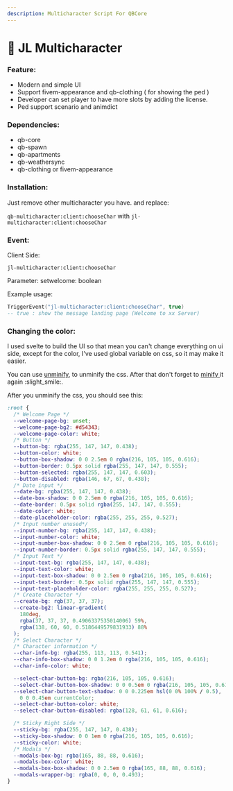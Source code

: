 ```yaml
---
description: Multicharacter Script For QBCore
---
```


# 🚶 JL Multicharacter

### Feature:

* Modern and simple UI
* Support fivem-appearance and qb-clothing ( for showing the ped )
* Developer can set player to have more slots by adding the license.
* Ped support scenario and animdict

### Dependencies:

* qb-core
* qb-spawn
* qb-apartments
* qb-weathersync
* qb-clothing or fivem-appearance

### Installation:

Just remove other multicharacter you have. and replace:

`qb-multicharacter:client:chooseChar` with `jl-multicharacter:client:chooseChar`



### Event:

Client Side:

`jl-multicharacter:client:chooseChar`

Parameter: setwelcome: boolean

Example usage:

```lua
TriggerEvent("jl-multicharacter:client:chooseChar", true)
-- true : show the message landing page (Welcome to xx Server)
```

### Changing the color:

I used svelte to build the UI so that mean you can't change everything on ui side, except for the color, I've used global variable on css, so it may make it easier.

You can use [unminify](https://www.unminify2.com/), to unminify the css. After that don't forget to [minify ](https://www.toptal.com/developers/cssminifier)it again :slight\_smile:.

After you unminify the css, you should see this:

```css
:root {
  /* Welcome Page */
  --welcome-page-bg: unset;
  --welcome-page-bg2: #d54343;
  --welcome-page-color: white;
  /* Button */
  --button-bg: rgba(255, 147, 147, 0.438);
  --button-color: white;
  --button-box-shadow: 0 0 2.5em 0 rgba(216, 105, 105, 0.616);
  --button-border: 0.5px solid rgba(255, 147, 147, 0.555);
  --button-selected: rgba(255, 147, 147, 0.603);
  --button-disabled: rgba(146, 67, 67, 0.438);
  /* Date input */
  --date-bg: rgba(255, 147, 147, 0.438);
  --date-box-shadow: 0 0 2.5em 0 rgba(216, 105, 105, 0.616);
  --date-border: 0.5px solid rgba(255, 147, 147, 0.555);
  --date-color: white;
  --date-placeholder-color: rgba(255, 255, 255, 0.527);
  /* Input number unused*/
  --input-number-bg: rgba(255, 147, 147, 0.438);
  --input-number-color: white;
  --input-number-box-shadow: 0 0 2.5em 0 rgba(216, 105, 105, 0.616);
  --input-number-border: 0.5px solid rgba(255, 147, 147, 0.555);
  /* Input Text */
  --input-text-bg: rgba(255, 147, 147, 0.438);
  --input-text-color: white;
  --input-text-box-shadow: 0 0 2.5em 0 rgba(216, 105, 105, 0.616);
  --input-text-border: 0.5px solid rgba(255, 147, 147, 0.555);
  --input-text-placeholder-color: rgba(255, 255, 255, 0.527);
  /* Create Character */
  --create-bg: rgb(37, 37, 37);
  --create-bg2: linear-gradient(
    180deg,
    rgba(37, 37, 37, 0.4906337535014006) 59%,
    rgba(138, 60, 60, 0.5186449579831933) 88%
  );
  /* Select Character */
  /* Character information */
  --char-info-bg: rgba(255, 113, 113, 0.541);
  --char-info-box-shadow: 0 0 1.2em 0 rgba(216, 105, 105, 0.616);
  --char-info-color: white;

  --select-char-button-bg: rgba(216, 105, 105, 0.616);
  --select-char-button-box-shadow: 0 0 0.5em 0 rgba(216, 105, 105, 0.616);
  --select-char-button-text-shadow: 0 0 0.225em hsl(0 0% 100% / 0.5),
    0 0 0.45em currentColor;
  --select-char-button-color: white;
  --select-char-button-disabled: rgba(128, 61, 61, 0.616);

  /* Sticky Right Side */
  --sticky-bg: rgba(255, 147, 147, 0.438);
  --sticky-box-shadow: 0 0 1em 0 rgba(216, 105, 105, 0.616);
  --sticky-color: white;
  /* Modals */
  --modals-box-bg: rgba(165, 88, 88, 0.616);
  --modals-box-color: white;
  --modals-box-box-shadow: 0 0 2.5em 0 rgba(165, 88, 88, 0.616);
  --modals-wrapper-bg: rgba(0, 0, 0, 0.493);
}
```

